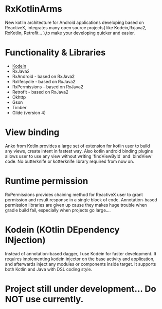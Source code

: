# RxKotlinArms
New kotlin architecture for Android applications developing based on ReactiveX, integrates many open source projects( like Kodein,Rxjava2, RxKotlin, Retrofit... ),to make your developing quicker and easier. 

# Functionality & Libraries
* [Kodein](https://github.com/SalomonBrys/Kodein)
* RxJava2
* RxAndroid - based on RxJava2
* Rxlifecycle - based on RxJava2
* RxPermissions - based on RxJava2
* Retrofit - based on RxJava2
* Okhttp
* Gson
* Timber
* Glide (version 4)


# View binding
Anko from Kotlin provides a large set of extension for kotlin user to build any views, create intent in fastest way. Also kotlin android binding plugins allows user to use any view without writing 'findViewById' and 'bindView' code. No butterknife or kotterknife library required from now on.

# Runtime permission
RxPermissions provides chaining method for ReactiveX user to grant permission and result response in a single block of code. Annotation-based permission libraries are given up cause they makes huge trouble when gradle build fail, especially when projects go large....

# Kodein (KOtlin DEpendency INjection)
Instead of annotation-based dagger, I use Kodein for faster development. It requires implementing kodein injector on the base activity and application, and afterwards inject any modules or components inside target. It supports both Kotlin and Java with DSL coding style.



# Project still under development... Do NOT use currently.
